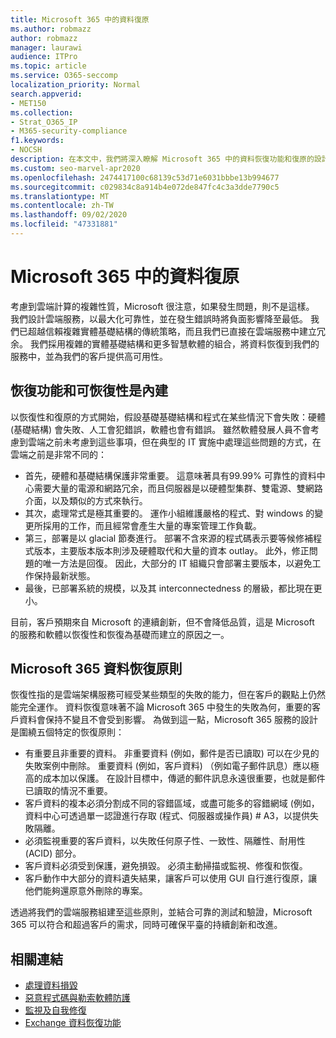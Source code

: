 ```yaml
---
title: Microsoft 365 中的資料復原
ms.author: robmazz
author: robmazz
manager: laurawi
audience: ITPro
ms.topic: article
ms.service: O365-seccomp
localization_priority: Normal
search.appverid:
- MET150
ms.collection:
- Strat_O365_IP
- M365-security-compliance
f1.keywords:
- NOCSH
description: 在本文中，我們將深入瞭解 Microsoft 365 中的資料恢復功能和復原的設計和原則。
ms.custom: seo-marvel-apr2020
ms.openlocfilehash: 2474417100c68139c53d71e6031bbbe13b994677
ms.sourcegitcommit: c029834c8a914b4e072de847fc4c3a3dde7790c5
ms.translationtype: MT
ms.contentlocale: zh-TW
ms.lasthandoff: 09/02/2020
ms.locfileid: "47331881"
---
```

# <a name="data-resiliency-in-microsoft-365"></a>Microsoft 365 中的資料復原

考慮到雲端計算的複雜性質，Microsoft 很注意，如果發生問題，則不是這樣。 我們設計雲端服務，以最大化可靠性，並在發生錯誤時將負面影響降至最低。 我們已超越信賴複雜實體基礎結構的傳統策略，而且我們已直接在雲端服務中建立冗余。 我們採用複雜的實體基礎結構和更多智慧軟體的組合，將資料恢復到我們的服務中，並為我們的客戶提供高可用性。 

## <a name="resiliency-and-recoverability-are-built-in"></a>恢復功能和可恢復性是內建 

以恢復性和復原的方式開始，假設基礎基礎結構和程式在某些情況下會失敗：硬體 (基礎結構) 會失敗、人工會犯錯誤，軟體也會有錯誤。 雖然軟體發展人員不會考慮到雲端之前未考慮到這些事項，但在典型的 IT 實施中處理這些問題的方式，在雲端之前是非常不同的：

- 首先，硬體和基礎結構保護非常重要。 這意味著具有99.99% 可靠性的資料中心需要大量的電源和網路冗余，而且伺服器是以硬體型集群、雙電源、雙網路介面，以及類似的方式來執行。 
- 其次，處理常式是極其重要的。 運作小組維護嚴格的程式、對 windows 的變更所採用的工作，而且經常會產生大量的專案管理工作負載。 
- 第三，部署是以 glacial 節奏進行。 部署不含來源的程式碼表示要等候修補程式版本，主要版本版本則涉及硬體取代和大量的資本 outlay。 此外，修正問題的唯一方法是回復。 因此，大部分的 IT 組織只會部署主要版本，以避免工作保持最新狀態。 
- 最後，已部署系統的規模，以及其 interconnectedness 的層級，都比現在更小。 

目前，客戶預期來自 Microsoft 的連續創新，但不會降低品質，這是 Microsoft 的服務和軟體以恢復性和恢復為基礎而建立的原因之一。 

## <a name="microsoft-365-data-resiliency-principles"></a>Microsoft 365 資料恢復原則

恢復性指的是雲端架構服務可經受某些類型的失敗的能力，但在客戶的觀點上仍然能完全運作。 資料恢復意味著不論 Microsoft 365 中發生的失敗為何，重要的客戶資料會保持不變且不會受到影響。 為做到這一點，Microsoft 365 服務的設計是圍繞五個特定的恢復原則：

- 有重要且非重要的資料。 非重要資料 (例如，郵件是否已讀取) 可以在少見的失敗案例中刪除。 重要資料 (例如，客戶資料) （例如電子郵件訊息）應以極高的成本加以保護。 在設計目標中，傳遞的郵件訊息永遠很重要，也就是郵件已讀取的情況不重要。 
- 客戶資料的複本必須分割成不同的容錯區域，或盡可能多的容錯網域 (例如，資料中心可透過單一認證進行存取 (程式、伺服器或操作員) # A3，以提供失敗隔離。 
- 必須監視重要的客戶資料，以失敗任何原子性、一致性、隔離性、耐用性 (ACID) 部分。 
- 客戶資料必須受到保護，避免損毀。 必須主動掃描或監視、修復和恢復。 
- 客戶動作中大部分的資料遺失結果，讓客戶可以使用 GUI 自行進行復原，讓他們能夠還原意外刪除的專案。 
 
透過將我們的雲端服務組建至這些原則，並結合可靠的測試和驗證，Microsoft 365 可以符合和超過客戶的需求，同時可確保平臺的持續創新和改進。 

## <a name="related-links"></a>相關連結

- [處理資料損毀](microsoft-365-dealing-with-data-corruption.md)
- [惡意程式碼與勒索軟體防護](microsoft-365-malware-and-ransomware-protection.md)
- [監視及自我修復](microsoft-365-monitoring-and-self-healing.md)
- [Exchange 資料恢復功能](microsoft-365-exchange-data-resiliency.md)
